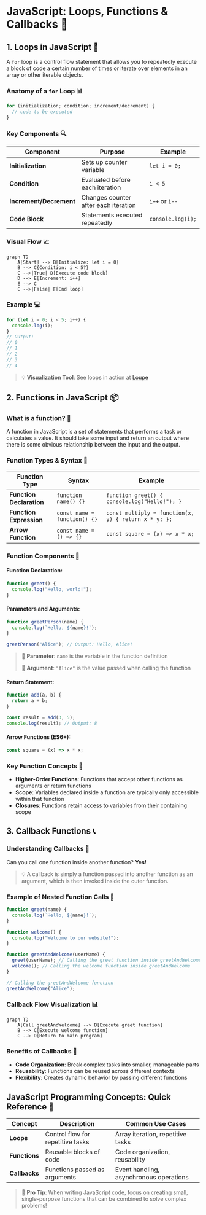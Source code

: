 # JavaScript: Loops, Functions & Callbacks 🚀

## 1. Loops in JavaScript 🔄

A `for` loop is a control flow statement that allows you to repeatedly execute a block of code a certain number of times or iterate over elements in an array or other iterable objects.

### Anatomy of a `for` Loop 📊

```javascript
for (initialization; condition; increment/decrement) {
  // code to be executed
}
```

### Key Components 🔍

| Component | Purpose | Example |
|-----------|---------|---------|
| **Initialization** | Sets up counter variable | `let i = 0;` |
| **Condition** | Evaluated before each iteration | `i < 5` |
| **Increment/Decrement** | Changes counter after each iteration | `i++` or `i--` |
| **Code Block** | Statements executed repeatedly | `console.log(i);` |

### Visual Flow 📈

```mermaid
graph TD
    A[Start] --> B[Initialize: let i = 0]
    B --> C{Condition: i < 5?}
    C -->|True| D[Execute code block]
    D --> E[Increment: i++]
    E --> C
    C -->|False| F[End loop]
```

### Example 💻

```javascript
for (let i = 0; i < 5; i++) {
  console.log(i);
}
// Output:
// 0
// 1
// 2
// 3
// 4
```

> 💡 **Visualization Tool**: See loops in action at [Loupe](http://latentflip.com/loupe/)

## 2. Functions in JavaScript 📦

### What is a function? 🤔

A function in JavaScript is a set of statements that performs a task or calculates a value. It should take some input and return an output where there is some obvious relationship between the input and the output.

### Function Types & Syntax 📝

| Function Type | Syntax | Example |
|---------------|--------|---------|
| **Function Declaration** | `function name() {}` | `function greet() { console.log("Hello!"); }` |
| **Function Expression** | `const name = function() {}` | `const multiply = function(x, y) { return x * y; };` |
| **Arrow Function** | `const name = () => {}` | `const square = (x) => x * x;` |

### Function Components 🧩

#### Function Declaration:

```javascript
function greet() {
  console.log("Hello, world!");
}
```

#### Parameters and Arguments:

```javascript
function greetPerson(name) {
  console.log(`Hello, ${name}!`);
}

greetPerson("Alice"); // Output: Hello, Alice!
```

> 🔹 **Parameter**: `name` is the variable in the function definition
> 
> 🔹 **Argument**: `"Alice"` is the value passed when calling the function

#### Return Statement:

```javascript
function add(a, b) {
  return a + b;
}

const result = add(3, 5);
console.log(result); // Output: 8
```

#### Arrow Functions (ES6+):

```javascript
const square = (x) => x * x;
```

### Key Function Concepts 🔑

- **Higher-Order Functions**: Functions that accept other functions as arguments or return functions
- **Scope**: Variables declared inside a function are typically only accessible within that function
- **Closures**: Functions retain access to variables from their containing scope

## 3. Callback Functions 📞

### Understanding Callbacks 🧠

Can you call one function inside another function? **Yes!** 

> 💡 A callback is simply a function passed into another function as an argument, which is then invoked inside the outer function.

### Example of Nested Function Calls 🔄

```javascript
function greet(name) {
  console.log(`Hello, ${name}!`);
}

function welcome() {
  console.log("Welcome to our website!");
}

function greetAndWelcome(userName) {
  greet(userName); // Calling the greet function inside greetAndWelcome
  welcome(); // Calling the welcome function inside greetAndWelcome
}

// Calling the greetAndWelcome function
greetAndWelcome("Alice");
```

### Callback Flow Visualization 📊

```mermaid
graph TD
    A[Call greetAndWelcome] --> B[Execute greet function]
    B --> C[Execute welcome function]
    C --> D[Return to main program]
```

### Benefits of Callbacks 🌟

- **Code Organization**: Break complex tasks into smaller, manageable parts
- **Reusability**: Functions can be reused across different contexts
- **Flexibility**: Creates dynamic behavior by passing different functions

## JavaScript Programming Concepts: Quick Reference 📑

| Concept | Description | Common Use Cases |
|---------|-------------|------------------|
| **Loops** | Control flow for repetitive tasks | Array iteration, repetitive tasks |
| **Functions** | Reusable blocks of code | Code organization, reusability |
| **Callbacks** | Functions passed as arguments | Event handling, asynchronous operations |

> 🚀 **Pro Tip**: When writing JavaScript code, focus on creating small, single-purpose functions that can be combined to solve complex problems!
